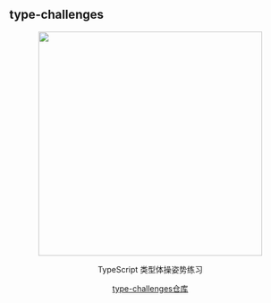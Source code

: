 ## type-challenges
<p align='center'>
  <img src='https://github.com/type-challenges/type-challenges/blob/main/screenshots/logo.svg' width='400'/>
</p>

<p align='center'>TypeScript 类型体操姿势练习</p>

<p align='center'>
    <a href="https://github.com/type-challenges/type-challenges" target="_blank">type-challenges仓库</a>
</p>